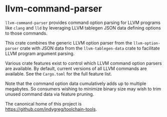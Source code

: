 # llvm-command-parser

`llvm-command-parser` provides command option parsing for LLVM programs
like `clang` and `lld` by leveraging LLVM tablegen JSON data defining
options to those commands.

This crate combines the generic LLVM option parser from the
`llvm-option-parser` crate with JSON data from the `llvm-tablegen-data`
crate to facilitate LLVM program argument parsing.

Various crate features exist to control which LLVM command option
parsers are available. By default, current versions of all LLVM commands
are available. See the `Cargo.toml` for the full feature list.

Note that the command option data cumulatively adds up to multiple
megabytes. So consumers wishing to minimize binary size may wish to
trim unused command data via feature pruning.

The canonical home of this project is
https://github.com/indygreg/toolchain-tools.
